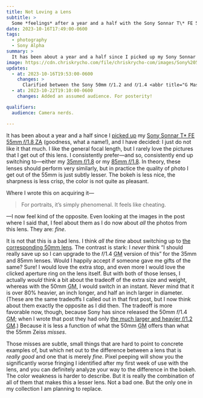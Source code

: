 ```yaml
---
title: Not Loving a Lens
subtitle: >
  Some *feelings* after a year and a half with the Sony Sonnar T\* FE 55mm 𝑓/1.8 ZA.
date: 2023-10-16T17:49:00-0600
tags:
  - photography
  - Sony Alpha
summary: >
  It has been about a year and a half since I picked up my Sony Sonnar T* FE 55mm 𝑓/1.8 ZA, and I have decided: I just do not like it that much.
image: https://cdn.chriskrycho.com/file/chriskrycho-com/images/Sony%2055mm.png
updates:
  - at: 2023-10-16T19:53:00-0600
    changes: >
      Clarified between the Sony 50mm 𝑓/1.2 and 𝑓/1.4 <abbr title="G Master">GM</abbr> lenses.
  - at: 2023-10-22T19:10:00-0600
    changes: Added an assumed audience. For posterity!

qualifiers:
  audience: Camera nerds.

---
```


It has been about a year and a half since I [picked up][bought] my [Sony Sonnar T\* <span class='smcp'>FE</span> 55mm 𝑓/1.8 <span class='smcp'>ZA</span>][55mm] (goodness, what a name!), and I have decided: I just do not like it that much. I like the general focal length, but I rarely love the pictures that I get out of this lens. I consistently prefer—and so, consistently end up switching to—either my [35mm 𝑓/1.8][35mm] or my [85mm 𝑓/1.8][85mm]. In theory, these lenses should perform very similarly, but in practice the quality of photo I get out of the 55mm is just subtly lesser. The bokeh is less nice, the sharpness is less crisp, the color is not quite as pleasant.

Where I wrote this on acquiring it—

> For portraits, it’s simply phenomenal. It feels like cheating.

—I now feel kind of the opposite. Even looking at the images in the post where I said that, I feel about them as I do now about *all* the photos from this lens. They are: *fine*.

It is not that this is a bad lens. I think *all the time* about switching up to [the corresponding 50mm lens][50mm]. The contrast is stark: I *never* think “I should really save up so I can upgrade to the 𝑓/1.4 <abbr title="G Master">GM</abbr> version of this” for the 35mm and 85mm lenses. Would I happily accept if someone gave me gifts of the same? Sure! I would love the extra stop, and even more I would love the clicked aperture ring on the lens itself. But with both of those lenses, I actually *would* think a bit about the tradeoff of the extra size and weight, whereas with the 50mm <abbr title="G Master">GM</abbr>, I would switch in an instant. Never mind that it is over 80% heavier, an inch longer, and half an inch larger in diameter. (These are the same tradeoffs I called out in that first post, but I now think about them exactly the opposite as I did then. The tradeoff is more favorable now, though, because Sony has since released the 50mm 𝑓/1.4 <abbr title="G Master">GM</abbr>; when I wrote that post they had only [the much larger and heavier 𝑓/1.2 <abbr title="G Master">GM</abbr>][50mm-1.2].) Because it is less a function of what the 50mm <abbr title="G Master">GM</abbr> offers than what the 55mm Zeiss *misses*.

Those misses are subtle, small things that are hard to point to concrete examples of, but which net out to the difference between a lens that is *really good* and one that is merely *fine*. Pixel peeping will show you the significantly worse fringing I identified after my first week of use with the lens, and you can definitely analyze your way to the difference in the bokeh. The color weakness is harder to describe. But it is really the combination of all of them that makes this a lesser lens. Not a bad one. But the only one in my collection I am planning to replace.

[bought]: https://v5.chriskrycho.com/journal/disney-world-2022-camera-gear/sony-sonnar-t-fe-55mm-f18-za/
[55mm]: https://electronics.sony.com/imaging/lenses/full-frame-e-mount/p/sel55f18z
[35mm]: https://electronics.sony.com/imaging/lenses/all-e-mount/p/sel35f18f
[85mm]: https://electronics.sony.com/imaging/lenses/full-frame-e-mount/p/sel85f18-2
[50mm]: https://electronics.sony.com/imaging/lenses/all-e-mount/p/sel50f14gm
[50mm-1.2]: https://electronics.sony.com/imaging/lenses/all-e-mount/p/sel50f12gm
